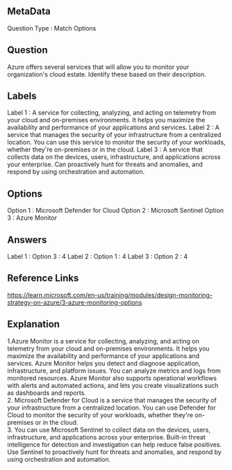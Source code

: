 ## MetaData
Question Type : Match Options

## Question
Azure offers several services that will allow you to monitor your organization's cloud estate. Identify these based on their description. 

## Labels
Label 1 : A service for collecting, analyzing, and acting on telemetry from your cloud and on-premises environments. It helps you maximize the availability and performance of your applications and services. 
Label 2 : A service that manages the security of your infrastructure from a centralized location. You can use this service to monitor the security of your workloads, whether they're on-premises or in the cloud. 
Label 3 : A service that collects data on the devices, users, infrastructure, and applications across your enterprise. Can proactively hunt for threats and anomalies, and respond by using orchestration and automation. 


## Options
Option 1 : Microsoft Defender for Cloud 
Option 2 : Microsoft Sentinel 
Option 3 : Azure Monitor 


## Answers
Label 1 : Option 3 : 4
Label 2 : Option 1 : 4
Label 3 : Option 2 : 4


## Reference Links
https://learn.microsoft.com/en-us/training/modules/design-monitoring-strategy-on-azure/3-azure-monitoring-options  

## Explanation
1.Azure Monitor is a service for collecting, analyzing, and acting on telemetry from your cloud and on-premises environments. It helps you maximize the availability and performance of your applications and services. Azure Monitor helps you detect and diagnose application, infrastructure, and platform issues. You can analyze metrics and logs from monitored resources. Azure Monitor also supports operational workflows with alerts and automated actions, and lets you create visualizations such as dashboards and reports.<br>2. Microsoft Defender for Cloud is a service that manages the security of your infrastructure from a centralized location. You can use Defender for Cloud to monitor the security of your workloads, whether they're on-premises or in the cloud.<br>3. You can use Microsoft Sentinel to collect data on the devices, users, infrastructure, and applications across your enterprise. Built-in threat intelligence for detection and investigation can help reduce false positives. Use Sentinel to proactively hunt for threats and anomalies, and respond by using orchestration and automation. 